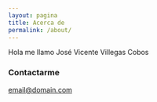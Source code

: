 ```yaml
---
layout: pagina
title: Acerca de
permalink: /about/
---
```


Hola me llamo José Vicente Villegas Cobos


### Contactarme

[email@domain.com](mailto:nephaldrion@gmail.com)
